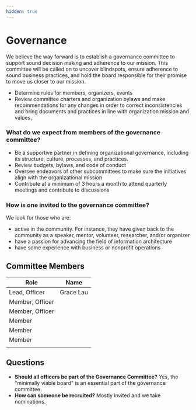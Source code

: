 ```yaml
---
hidden: true
---
```


# Governance

We believe the way forward is to establish a governance committee to support sound decision making and adherence to our mission. This committee will be called on to uncover blindspots, ensure adherence to sound business practices, and hold the board responsible for their promise to move us closer to our mission.

* Determine rules for members, organizers, events
* Review committee charters and organization bylaws and make recommendations for any changes in order to correct inconsistencies and bring documents and practices in line with organization mission and values.

### What do we expect from members of the governance committee?

* Be a supportive partner in defining organizational governance, including its structure, culture, processes, and practices.
* Review budgets, bylaws, and code of conduct
* Oversee endeavors of other subcommittees to make sure the initiatives align with the organizational mission
* Contribute at a minimum of 3 hours a month to attend quarterly meetings and contribute to discussions

### How is one invited to the governance committee?

We look for those who are:

* active in the community. For instance, they have given back to the community as a speaker, mentor, volunteer, researcher, and/or organizer
* have a passion for advancing the field of information architecture
* have some experience with business or nonprofit operations

## Committee Members

| Role            | Name      |
| --------------- | --------- |
| Lead, Officer   | Grace Lau |
| Member, Officer |           |
| Member, Officer |           |
| Member          |           |
| Member          |           |
| Member          |           |
|                 |           |

## Questions

* **Should all officers be part of the Governance Committee?** Yes, the "minimally viable board" is an essential part of the governance committee.
* **How can someone be recruited?** Mostly invited and we take nominations.
